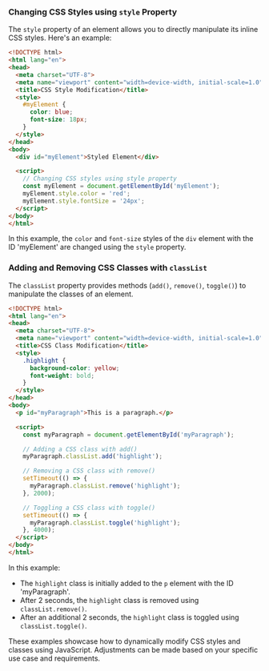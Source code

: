 ### Changing CSS Styles using `style` Property

The `style` property of an element allows you to directly manipulate its inline CSS styles. Here's an example:

```html
<!DOCTYPE html>
<html lang="en">
<head>
  <meta charset="UTF-8">
  <meta name="viewport" content="width=device-width, initial-scale=1.0">
  <title>CSS Style Modification</title>
  <style>
    #myElement {
      color: blue;
      font-size: 18px;
    }
  </style>
</head>
<body>
  <div id="myElement">Styled Element</div>

  <script>
    // Changing CSS styles using style property
    const myElement = document.getElementById('myElement');
    myElement.style.color = 'red';
    myElement.style.fontSize = '24px';
  </script>
</body>
</html>
```

In this example, the `color` and `font-size` styles of the `div` element with the ID 'myElement' are changed using the `style` property.

### Adding and Removing CSS Classes with `classList`

The `classList` property provides methods (`add()`, `remove()`, `toggle()`) to manipulate the classes of an element.

```html
<!DOCTYPE html>
<html lang="en">
<head>
  <meta charset="UTF-8">
  <meta name="viewport" content="width=device-width, initial-scale=1.0">
  <title>CSS Class Modification</title>
  <style>
    .highlight {
      background-color: yellow;
      font-weight: bold;
    }
  </style>
</head>
<body>
  <p id="myParagraph">This is a paragraph.</p>

  <script>
    const myParagraph = document.getElementById('myParagraph');

    // Adding a CSS class with add()
    myParagraph.classList.add('highlight');

    // Removing a CSS class with remove()
    setTimeout(() => {
      myParagraph.classList.remove('highlight');
    }, 2000);

    // Toggling a CSS class with toggle()
    setTimeout(() => {
      myParagraph.classList.toggle('highlight');
    }, 4000);
  </script>
</body>
</html>
```

In this example:

- The `highlight` class is initially added to the `p` element with the ID 'myParagraph'.
- After 2 seconds, the `highlight` class is removed using `classList.remove()`.
- After an additional 2 seconds, the `highlight` class is toggled using `classList.toggle()`.

These examples showcase how to dynamically modify CSS styles and classes using JavaScript. Adjustments can be made based on your specific use case and requirements.
